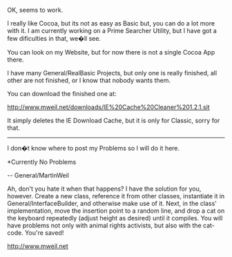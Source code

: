 

OK, seems to work.

I really like Cocoa, but its not as easy as Basic but, you can do a lot more with it. I am currently working on a Prime Searcher Utility, but I have got a few dificulties in that, we�ll see.

You can look on my Website, but for now there is not a single Cocoa App there.

I have many General/RealBasic Projects, but only one is really finished, all other are not finished, or I know that nobody wants them.

You can download the finished one at:

http://www.mweil.net/downloads/IE%20Cache%20Cleaner%201.2.1.sit

It simply deletes the IE Download Cache, but it is only for Classic, sorry for that.


----



I don�t know where to post my Problems so I will do it here.

*Currently No Problems



 -- General/MartinWeil

Ah, don't you hate it when that happens? I have the solution for you, however. Create a new class, reference it from other classes, instantiate it in General/InterfaceBuilder, and otherwise make use of it. Next, in the class' implementation, move the insertion point to a random line, and drop a cat on the keyboard repeatedly (adjust height as desired) until it compiles. You will have problems not only with animal rights activists, but also with the cat-code. You're saved!

http://www.mweil.net